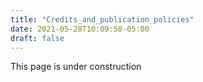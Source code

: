 ```yaml
---
title: "Credits_and_publication_policies"
date: 2021-05-28T10:09:58-05:00
draft: false
---
```

This page is under construction
